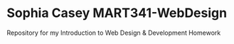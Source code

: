 # Sophia Casey MART341-WebDesign
Repository for my Introduction to Web Design &amp; Development Homework
